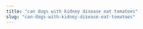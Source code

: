 ```yaml
---
title: "can dogs with kidney disease eat tomatoes"
slug: "can-dogs-with-kidney-disease-eat-tomatoes"
---
```


